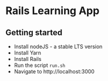 # Rails Learning App

## Getting started

- Install nodeJS - a stable LTS version
- Install Yarn
- Install Rails
- Run the script `run.sh`
- Navigate to http://localhost:3000